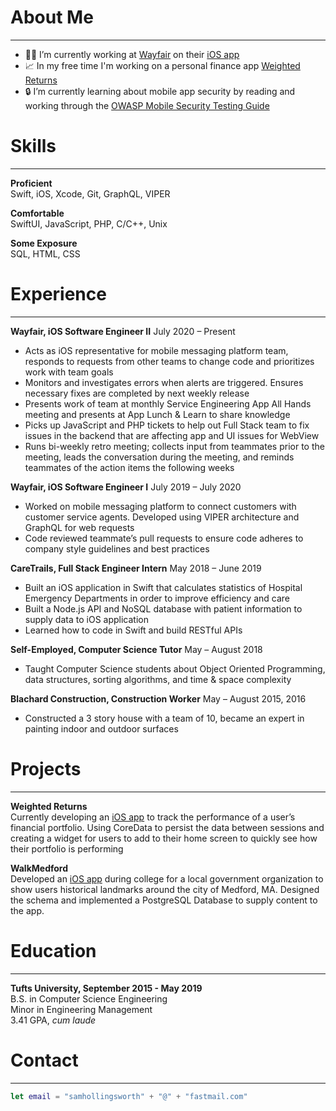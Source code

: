 # About Me

***

- 👨‍💻 I’m currently working at [Wayfair](https://www.wayfair.com) on their [iOS app](https://apps.apple.com/us/app/wayfair-shop-all-things-home/id836767708)
- 📈 In my free time I'm working on a personal finance app [Weighted Returns](https://github.com/samhollingsworth/weighted-returns#readme)
- 🔒 I’m currently learning about mobile app security by reading and working through the [OWASP Mobile Security Testing Guide](https://mobile-security.gitbook.io/mobile-security-testing-guide/)

# Skills

***  

**Proficient**  
Swift, iOS, Xcode, Git, GraphQL, VIPER

**Comfortable**  
SwiftUI, JavaScript, PHP, C/C++, Unix

**Some Exposure**  
SQL, HTML, CSS

# Experience

***  

**Wayfair, iOS Software Engineer II** July 2020 – Present 
- Acts as iOS representative for mobile messaging platform team, responds to requests from other teams to change code and prioritizes work with team goals
- Monitors and investigates errors when alerts are triggered. Ensures necessary fixes are completed by next weekly release
- Presents work of team at monthly Service Engineering App All Hands meeting and presents at App Lunch & Learn to share knowledge
- Picks up JavaScript and PHP tickets to help out Full Stack team to fix issues in the backend that are affecting app and UI issues for WebView
- Runs bi-weekly retro meeting; collects input from teammates prior to the meeting, leads the conversation during the meeting, and reminds teammates of the action items the following weeks


**Wayfair, iOS Software Engineer I** July 2019 – July 2020
- Worked on mobile messaging platform to connect customers with customer service agents. Developed using VIPER architecture and GraphQL for web requests
- Code reviewed teammate’s pull requests to ensure code adheres to company style guidelines and best practices

**CareTrails, Full Stack Engineer Intern** May 2018 – June 2019
- Built an iOS application in Swift that calculates statistics of Hospital Emergency Departments in order to improve efficiency and care  
- Built a Node.js API and NoSQL database with patient information to supply data to iOS application  
- Learned how to code in Swift and build RESTful APIs

**Self-Employed, Computer Science Tutor** May – August 2018 
- Taught Computer Science students about Object Oriented Programming, data structures, sorting algorithms, and time & space complexity

**Blachard Construction, Construction Worker** May – August 2015, 2016 
- Constructed a 3 story house with a team of 10, became an expert in painting indoor and outdoor surfaces

# Projects

***  

**Weighted Returns**  
Currently developing an [iOS app](https://github.com/samhollingsworth/weighted-returns#readme) to track the performance of a user’s financial portfolio. Using CoreData to persist the data between sessions and creating a widget for users to add to their home screen to quickly see how their portfolio is performing

**WalkMedford**  
Developed an [iOS app](https://github.com/walkMedfordiOS/iOSapp#readme) during college for a local government organization to show users historical landmarks around the city of Medford, MA. Designed the schema and implemented a PostgreSQL Database to supply content to the app.

# Education

***  

**Tufts University, September 2015 - May 2019**  
B.S. in Computer Science Engineering  
Minor in Engineering Management  
3.41 GPA, _cum laude_

# Contact

***  

~~~swift
let email = "samhollingsworth" + "@" + "fastmail.com"
~~~
